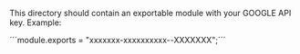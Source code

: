 This directory should contain an exportable module with your GOOGLE API key. Example:

´´´module.exports = "xxxxxxx-xxxxxxxxxx--XXXXXXX";´´´

